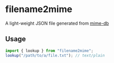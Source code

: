 # filename2mime

A light-weight JSON file generated from [mime-db](https://npm.im/mime-db)

## Usage

```js
import { lookup } from "filename2mime";
lookup("/path/to/a/file.txt"); // text/plain
```
